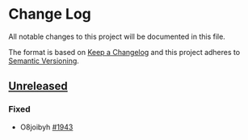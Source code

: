 # Change Log

All notable changes to this project will be documented in this file.

The format is based on [Keep a Changelog][keepachangelog-1]
and this project adheres to [Semantic Versioning][semver-1].

[keepachangelog-1]: http://keepachangelog.com/

[semver-1]: http://semver.org/

[github-1]: https://github.com/atomisthqa/handlers/compare/0.0.0...HEAD

## [Unreleased][github-1]

### Fixed

-   O8joibyh [#1943][github-2]

[github-2]: https://github.com/atomisthqa/handlers/issues/1943
